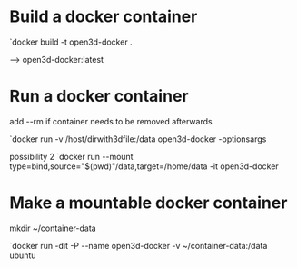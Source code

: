 Build a docker container
=========
`docker build -t open3d-docker .

--> open3d-docker:latest

Run a docker container
=========
add --rm if container needs to be removed afterwards

`docker run -v /host/dirwith3dfile:/data open3d-docker -optionsargs

possibility 2
`docker run  --mount type=bind,source="$(pwd)"/data,target=/home/data -it open3d-docker


Make a mountable docker container
========
mkdir ~/container-data

`docker run -dit -P --name open3d-docker -v ~/container-data:/data ubuntu